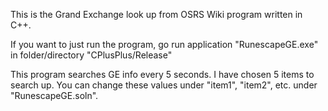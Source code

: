 This is the Grand Exchange look up from OSRS Wiki program written in C++.

If you want to just run the program, go run application "RunescapeGE.exe" in folder/directory "CPlusPlus/Release"

This program searches GE info every 5 seconds. I have chosen 5 items to search up. You can change these values under "item1", "item2", etc. under "RunescapeGE.soln".
